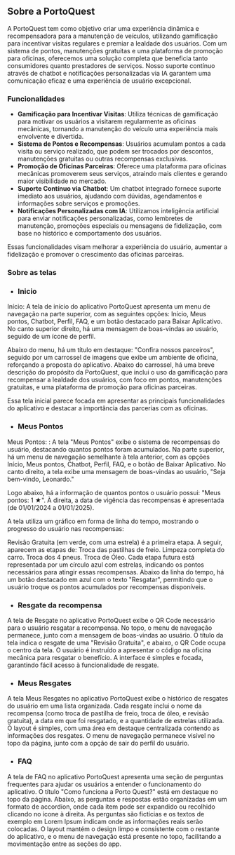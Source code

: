 ## Sobre a PortoQuest

A PortoQuest tem como objetivo criar uma experiência dinâmica e recompensadora para a manutenção de veículos, utilizando gamificação para incentivar visitas regulares e premiar a lealdade dos usuários. Com um sistema de pontos, manutenções gratuitas e uma plataforma de promoção para oficinas, oferecemos uma solução completa que beneficia tanto consumidores quanto prestadores de serviços. Nosso suporte contínuo através de chatbot e notificações personalizadas via IA garantem uma comunicação eficaz e uma experiência de usuário excepcional.

### Funcionalidades

- **Gamificação para Incentivar Visitas**: Utiliza técnicas de gamificação para motivar os usuários a visitarem regularmente as oficinas mecânicas, tornando a manutenção do veículo uma experiência mais envolvente e divertida.
- **Sistema de Pontos e Recompensas**: Usuários acumulam pontos a cada visita ou serviço realizado, que podem ser trocados por descontos, manutenções gratuitas ou outras recompensas exclusivas.
- **Promoção de Oficinas Parceiras**: Oferece uma plataforma para oficinas mecânicas promoverem seus serviços, atraindo mais clientes e gerando maior visibilidade no mercado.
- **Suporte Contínuo via Chatbot**: Um chatbot integrado fornece suporte imediato aos usuários, ajudando com dúvidas, agendamentos e informações sobre serviços e promoções.
- **Notificações Personalizadas com IA**: Utilizamos inteligência artificial para enviar notificações personalizadas, como lembretes de manutenção, promoções especiais ou mensagens de fidelização, com base no histórico e comportamento dos usuários.

Essas funcionalidades visam melhorar a experiência do usuário, aumentar a fidelização e promover o crescimento das oficinas parceiras.

### Sobre as telas

- ### Inicio

Início: A tela de início do aplicativo PortoQuest apresenta um menu de navegação na parte superior, com as seguintes opções: Início, Meus pontos, Chatbot, Perfil, FAQ, e um botão destacado para Baixar Aplicativo. No canto superior direito, há uma mensagem de boas-vindas ao usuário, seguido de um ícone de perfil.

Abaixo do menu, há um título em destaque: "Confira nossos parceiros", seguido por um carrossel de imagens que exibe um ambiente de oficina, reforçando a proposta do aplicativo. Abaixo do carrossel, há uma breve descrição do propósito da PortoQuest, que inclui o uso da gamificação para recompensar a lealdade dos usuários, com foco em pontos, manutenções gratuitas, e uma plataforma de promoção para oficinas parceiras.

Essa tela inicial parece focada em apresentar as principais funcionalidades do aplicativo e destacar a importância das parcerias com as oficinas.

- ### Meus Pontos

Meus Pontos: : A tela "Meus Pontos" exibe o sistema de recompensas do usuário, destacando quantos pontos foram acumulados. Na parte superior, há um menu de navegação semelhante à tela anterior, com as opções Início, Meus pontos, Chatbot, Perfil, FAQ, e o botão de Baixar Aplicativo. No canto direito, a tela exibe uma mensagem de boas-vindas ao usuário, "Seja bem-vindo, Leonardo."

Logo abaixo, há a informação de quantos pontos o usuário possui: "Meus pontos: 1 ★". À direita, a data de vigência das recompensas é apresentada (de 01/01/2024 a 01/01/2025).

A tela utiliza um gráfico em forma de linha do tempo, mostrando o progresso do usuário nas recompensas:

Revisão Gratuita (em verde, com uma estrela) é a primeira etapa.
A seguir, aparecem as etapas de:
Troca das pastilhas de freio.
Limpeza completa do carro.
Troca dos 4 pneus.
Troca de Óleo. Cada etapa futura está representada por um círculo azul com estrelas, indicando os pontos necessários para atingir essas recompensas.
Abaixo da linha do tempo, há um botão destacado em azul com o texto "Resgatar", permitindo que o usuário troque os pontos acumulados por recompensas disponíveis.

- ### Resgate da recompensa

A tela de Resgate no aplicativo PortoQuest exibe o QR Code necessário para o usuário resgatar a recompensa. No topo, o menu de navegação permanece, junto com a mensagem de boas-vindas ao usuário. O título da tela indica o resgate de uma "Revisão Gratuita", e abaixo, o QR Code ocupa o centro da tela. O usuário é instruído a apresentar o código na oficina mecânica para resgatar o benefício. A interface é simples e focada, garantindo fácil acesso à funcionalidade de resgate.

- ### Meus Resgates

A tela Meus Resgates no aplicativo PortoQuest exibe o histórico de resgates do usuário em uma lista organizada. Cada resgate inclui o nome da recompensa (como troca de pastilha de freio, troca de óleo, e revisão gratuita), a data em que foi resgatado, e a quantidade de estrelas utilizada. O layout é simples, com uma área em destaque centralizada contendo as informações dos resgates. O menu de navegação permanece visível no topo da página, junto com a opção de sair do perfil do usuário.

- ### FAQ

A tela de FAQ no aplicativo PortoQuest apresenta uma seção de perguntas frequentes para ajudar os usuários a entender o funcionamento do aplicativo. O título "Como funciona a Porto Quest?" está em destaque no topo da página. Abaixo, as perguntas e respostas estão organizadas em um formato de accordion, onde cada item pode ser expandido ou recolhido clicando no ícone à direita. As perguntas são fictícias e os textos de exemplo em Lorem Ipsum indicam onde as informações reais serão colocadas. O layout mantém o design limpo e consistente com o restante do aplicativo, e o menu de navegação está presente no topo, facilitando a movimentação entre as seções do app.
